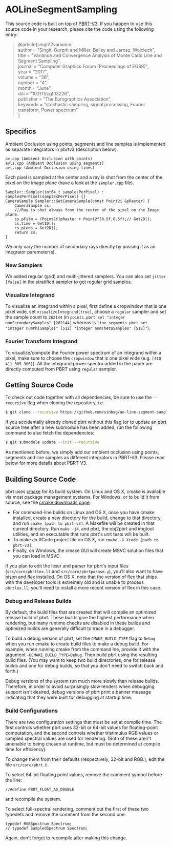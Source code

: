 AOLineSegmentSampling
=====================

This source code is built on top of [PBRT-V3](http://pbrt.org). If you happen to use this source code in your research, please cite the code using the following entry:

> @article{singh17variance,<br>
>    author = "Singh, Gurprit and Miller, Bailey and Jarosz, Wojciech",<br>
>    title = "Variance and Convergence Analysis of Monte Carlo Line and Segment Sampling",<br>
>    journal = "Computer Graphics Forum (Proceedings of EGSR)",<br>
>    year = "2017",<br>
>    volume = "36",<br>
>    number = "4",<br>
>    month = "June",<br>
>    doi = "10.1111/cgf.13226",<br>
>    publisher = "The Eurographics Association",<br>
>    keywords = "stochastic sampling, signal processing, Fourier transform, Power spectrum"<br>
>}

Specifics
---------

Ambient Occlusion using points, segments and line samples is implemented as separate
integrators in pbrtv3 (description below).
```
av.cpp (Ambient Occlusion with points)
avls.cpp (Ambient Occlusion using segments)
avl.cpp (Ambient Occlusion using lines)
```

Each pixel is sampled at the center and a ray is shot from the center of the
pixel on the image plane (have a look at the `sampler.cpp` file).
```
Sampler::Sampler(int64_t samplesPerPixel) : samplesPerPixel(samplesPerPixel) {}
CameraSample Sampler::GetCameraSample(const Point2i &pRaster) {
    CameraSample cs;
    ///Ray is shot always from the center of the pixel on the Image plane.
    cs.pFilm = (Point2f)pRaster + Point2f(0.5f,0.5f);// Get2D();
    cs.time = Get1D();
    cs.pLens = Get2D();
    return cs;
}
```
We only vary the number of secondary rays directly by passing it as an
integrator parameter(s).

### New Samplers ###

We added regular (grid) and multi-jittered samplers.
You can also set `jitter [false]` in the stratified sampler to get
regular grid samples.

### Visualize Integrand ###

To visualize an integrand within a pixel, first define a cropwindow that is
one pixel wide, set `visualizeIntegrand[true]`,
choose a `regular` sampler and set the sample count to `262144` (in `points.pbrt
    set "integer numSecondarySamples" [262144]` whereas is `line_segments.pbrt
    set "integer numPhiSamples" [512] "integer numThetaSamples" [512]"`).

### Fourier Transform Integrand ###

To visualize/compute the Fourier power spectrum of an integrand within a pixel,
make sure to choose the `cropwindow` that is one pixel wide (e.g. `[410 411 305 306]`).
All the integrand power spectra added in the paper are directly computed
from PBRT using `regular` sampler.

Getting Source Code
--------------------

To check out code together with all dependencies, be sure to use the
`--recursive` flag when cloning the repository, i.e.
```bash
$ git clone --recursive https://github.com/sinbag/ao-line-segment-sampling.git
```
If you accidentally already cloned pbrt without this flag (or to update an
pbrt source tree after a new submodule has been added, run the following
command to also fetch the dependencies:
```bash
$ git submodule update --init --recursive
```
As mentioned before, we simply add our ambient occlusion using points, segments and line samples as different integrators in PBRT-V3. Please read below for more details about PBRT-V3.

Building Source Code
--------------------
pbrt uses [cmake](http://www.cmake.org/) for its build system.  On Linux
and OS X, cmake is available via most package management systems.  For
Windows, or to build it from source, see the [cmake downloads
page](http://www.cmake.org/download/).

* For command-line builds on Linux and OS X, once you have cmake installed,
  create a new directory for the build, change to that directory, and run
  `cmake [path to pbrt-v3]`. A Makefile will be created in that
  current directory.  Run `make -j4`, and pbrt, the obj2pbrt and imgtool
  utilities, and an executable that runs pbrt's unit tests will be built.
* To make an XCode project file on OS X, run `cmake -G Xcode [path to pbrt-v3]`.
* Finally, on Windows, the cmake GUI will create MSVC solution files that
  you can load in MSVC.

If you plan to edit the lexer and parser for pbrt's input files
(`src/core/pbrtlex.ll` and `src/core/pbrtparase.y`), you'll also want to
have [bison](https://www.gnu.org/software/bison/) and
[flex](http://flex.sourceforge.net/) installed. On OS X, note that the
version of flex that ships with the developer tools is extremely old and is
unable to process `pbrtlex.ll`; you'll need to install a more recent
version of flex in this case.

### Debug and Release Builds ###

By default, the build files that are created that will compile an optimized
release build of pbrt. These builds give the highest performance when
rendering, but many runtime checks are disabled in these builds and
optimized builds are generally difficult to trace in a debugger.

To build a debug version of pbrt, set the `CMAKE_BUILD_TYPE` flag to
`Debug` when you run cmake to create build files to make a debug build. For
example, when running cmake from the command lne, provide it with the
argument `-DCMAKE_BUILD_TYPE=Debug`. Then build pbrt using the resulting
build files. (You may want to keep two build directories, one for release
builds and one for debug builds, so that you don't need to switch back and
forth.)

Debug versions of the system run much more slowly than release
builds. Therefore, in order to avoid surprisingly slow renders when
debugging support isn't desired, debug versions of pbrt print a banner
message indicating that they were built for debugging at startup time.

### Build Configurations ###

There are two configuration settings that must be set at compile time. The
first controls whether pbrt uses 32-bit or 64-bit values for floating-point
computation, and the second controls whether tristimulus RGB values or
sampled spectral values are used for rendering.  (Both of these aren't
amenable to being chosen at runtime, but must be determined at compile time
for efficiency).

To change them from their defaults (respectively, 32-bit
and RGB.), edit the file `src/core/pbrt.h`.

To select 64-bit floating point values, remove the comment symbol before
the line:
```
//#define PBRT_FLOAT_AS_DOUBLE
```
and recompile the system.

To select full-spectral rendering, comment out the first of these two
typedefs and remove the comment from the second one:
```
typedef RGBSpectrum Spectrum;
// typedef SampledSpectrum Spectrum;
```
Again, don't forget to recompile after making this change.
